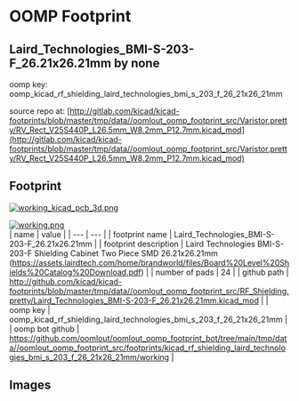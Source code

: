# OOMP Footprint  
## Laird_Technologies_BMI-S-203-F_26.21x26.21mm  by none  
  
oomp key: oomp_kicad_rf_shielding_laird_technologies_bmi_s_203_f_26_21x26_21mm  
  
source repo at: [http://gitlab.com/kicad/kicad-footprints/blob/master/tmp/data//oomlout_oomp_footprint_src/Varistor.pretty/RV_Rect_V25S440P_L26.5mm_W8.2mm_P12.7mm.kicad_mod](http://gitlab.com/kicad/kicad-footprints/blob/master/tmp/data//oomlout_oomp_footprint_src/Varistor.pretty/RV_Rect_V25S440P_L26.5mm_W8.2mm_P12.7mm.kicad_mod)  
## Footprint  
  
[![working_kicad_pcb_3d.png](working_kicad_pcb_3d_600.png)](working_kicad_pcb_3d.png)  
  
[![working.png](working_600.png)](working.png)  
| name | value | 
| --- | --- | 
| footprint name | Laird_Technologies_BMI-S-203-F_26.21x26.21mm | 
| footprint description | Laird Technologies BMI-S-203-F Shielding Cabinet Two Piece SMD 26.21x26.21mm (https://assets.lairdtech.com/home/brandworld/files/Board%20Level%20Shields%20Catalog%20Download.pdf) | 
| number of pads | 24 | 
| github path | http://github.com/kicad/kicad-footprints/blob/master/tmp/data//oomlout_oomp_footprint_src/RF_Shielding.pretty/Laird_Technologies_BMI-S-203-F_26.21x26.21mm.kicad_mod | 
| oomp key | oomp_kicad_rf_shielding_laird_technologies_bmi_s_203_f_26_21x26_21mm | 
| oomp bot github | https://github.com/oomlout/oomlout_oomp_footprint_bot/tree/main/tmp/data//oomlout_oomp_footprint_src/footprints/kicad_rf_shielding_laird_technologies_bmi_s_203_f_26_21x26_21mm/working | 
## Images  

